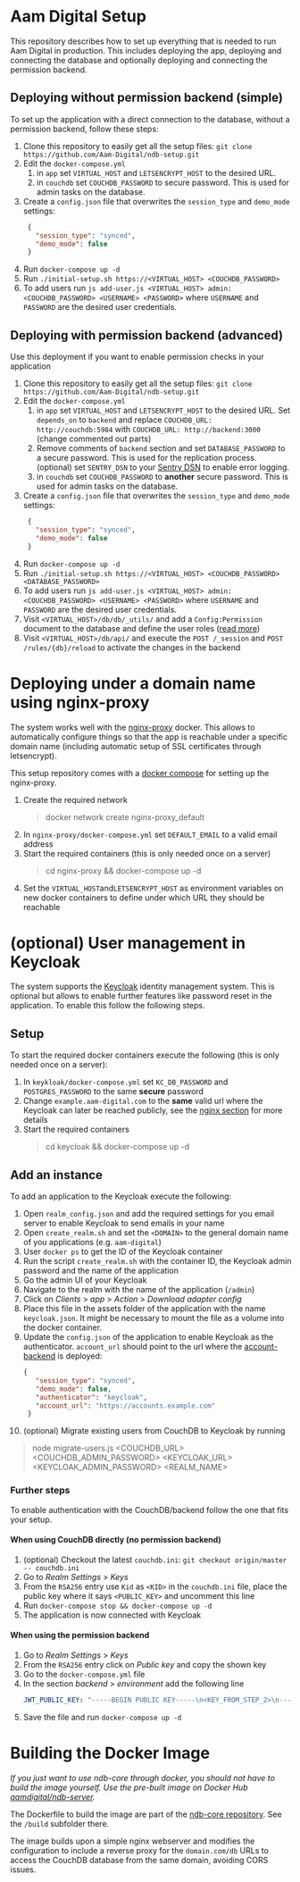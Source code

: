 # Aam Digital Setup
This repository describes how to set up everything that is needed to run Aam Digital in production.
This includes deploying the app, deploying and connecting the database and optionally deploying and connecting the permission backend.

## Deploying without permission backend (simple)
To set up the application with a direct connection to the database, without a permission backend, follow these steps:

1. Clone this repository to easily get all the setup files: `git clone https://github.com/Aam-Digital/ndb-setup.git`
2. Edit the `docker-compose.yml`
   1. in `app` set `VIRTUAL_HOST` and `LETSENCRYPT_HOST` to the desired URL.
   2. in `couchdb` set `COUCHDB_PASSWORD` to secure password. This is used for admin tasks on the database.
3. Create a `config.json` file that overwrites the `session_type` and `demo_mode` settings:
   ```json
    {
      "session_type": "synced",
      "demo_mode": false
    }
   ```
4. Run `docker-compose up -d`
5. Run `./initial-setup.sh https://<VIRTUAL_HOST> <COUCHDB_PASSWORD>`
6. To add users run `js add-user.js <VIRTUAL_HOST> admin:<COUCHDB_PASSWORD> <USERNAME> <PASSWORD>` where `USERNAME` and `PASSWORD` are the desired user credentials.


## Deploying with permission backend (advanced)
Use this deployment if you want to enable permission checks in your application

1. Clone this repository to easily get all the setup files: `git clone https://github.com/Aam-Digital/ndb-setup.git`
2. Edit the `docker-compose.yml`
   1. in `app` set `VIRTUAL_HOST` and `LETSENCRYPT_HOST` to the desired URL. Set `depends_on` to `backend` and replace `COUCHDB_URL: http://couchdb:5984` with `COUCHDB_URL: http://backend:3000` (change commented out parts)
   2. Remove comments of `backend` section and set `DATABASE_PASSWORD` to a secure password. This is used for the replication process. (optional) set `SENTRY_DSN` to your [Sentry DSN](https://docs.sentry.io/product/sentry-basics/dsn-explainer/) to enable error logging. 
   3. in `couchdb` set `COUCHDB_PASSWORD` to **another** secure password. This is used for admin tasks on the database. 
3. Create a `config.json` file that overwrites the `session_type` and `demo_mode` settings:
   ```json
    {
      "session_type": "synced",
      "demo_mode": false
    }
   ```
4. Run `docker-compose up -d`
5. Run `./initial-setup.sh https://<VIRTUAL_HOST> <COUCHDB_PASSWORD> <DATABASE_PASSWORD>`
6. To add users run `js add-user.js <VIRTUAL_HOST> admin:<COUCHDB_PASSWORD> <USERNAME> <PASSWORD>` where `USERNAME` and `PASSWORD` are the desired user credentials.
7. Visit `<VIRTUAL_HOST>/db/db/_utils/` and add a `Config:Permission` document to the database and define the user roles ([read more](https://aam-digital.github.io/ndb-core/documentation/additional-documentation/concepts/user-roles-and-permissions.html))
8. Visit `<VIRTUAL_HOST>/db/api/` and execute the `POST /_session` and `POST /rules/{db}/reload` to activate the changes in the backend

# Deploying under a domain name using nginx-proxy
The system works well with the [nginx-proxy](https://github.com/nginx-proxy/nginx-proxy) docker. This allows to automatically configure things so that the app is reachable under a specific domain name (including automatic setup of SSL certificates through letsencrypt).

This setup repository comes with a [docker compose](https://github.com/Aam-Digital/ndb-setup/blob/master/nginx-proxy/docker-compose.yml) for setting up the nginx-proxy.

1. Create the required network
   > docker network create nginx-proxy_default
2. In `nginx-proxy/docker-compose.yml` set `DEFAULT_EMAIL` to a valid email address
3. Start the required containers (this is only needed once on a server)
   > cd nginx-proxy && docker-compose up -d  
4. Set the `VIRTUAL_HOST`and`LETSENCRYPT_HOST` as environment variables on new docker containers to define under which URL they should be reachable

# (optional) User management in Keycloak
The system supports the [Keycloak](https://www.keycloak.org/) identity management system.
This is optional but allows to enable further features like password reset in the application.
To enable this follow the following steps.

## Setup

To start the required docker containers execute the following (this is only needed once on a server):
1. In `keykloak/docker-compose.yml` set `KC_DB_PASSWORD` and `POSTGRES_PASSWORD` to the same **secure** password
2. Change `example.aam-digital.com` to the **same** valid url where the Keycloak can later be reached publicly, see the [nginx section](#deploying-under-a-domain-name-using-nginx-proxy) for more details
3. Start the required containers
   > cd keycloak && docker-compose up -d

## Add an instance

To add an application to the Keycloak execute the following:

1. Open `realm_config.json` and add the required settings for you email server to enable Keycloak to send emails in your name
2. Open `create_realm.sh` and set the `<DOMAIN>` to the general domain name of you applications (e.g. `aam-digital`)
3. User `docker ps` to get the ID of the Keycloak container
4. Run the script `create_realm.sh` with the container ID, the Keycloak admin password and the name of the application
5. Go the admin UI of your Keycloak
6. Navigate to the realm with the name of the application (`/admin`)
7. Click on _Clients_ > _app_ > _Action_ > _Download adapter config_
8. Place this file in the assets folder of the application with the name `keycloak.json`. It might be necessary to mount the file as a volume into the docker container.
9. Update the `config.json` of the application to enable Keycloak as the authenticator. `account_url` should point to the url where the [account-backend](https://github.com/Aam-Digital/account-backend) is deployed:
   ```json
   {
      "session_type": "synced",
      "demo_mode": false,
      "authenticator": "keycloak",
      "account_url": "https://accounts.example.com"
    }
   ```
10. (optional) Migrate existing users from CouchDB to Keycloak by running
   > node migrate-users.js <COUCHDB_URL> <COUCHDB_ADMIN_PASSWORD> <KEYCLOAK_URL> <KEYCLOAK_ADMIN_PASSWORD> <REALM_NAME>

### Further steps

To enable authentication with the CouchDB/backend follow the one that fits your setup.

#### When using CouchDB directly (no permission backend)

1. (optional) Checkout the latest `couchdb.ini`: `git checkout origin/master -- couchdb.ini`
2. Go to _Realm Settings_ > _Keys_
3. From the `RSA256` entry use `Kid` as `<KID>` in the `couchdb.ini` file, place the public key where it says `<PUBLIC_KEY>` and uncomment this line
4. Run `docker-compose stop && docker-compose up -d`
5. The application is now connected with Keycloak

#### When using the permission backend

1. Go to _Realm Settings_ > _Keys_
2. From the `RSA256` entry click on *Public key* and copy the shown key
3. Go to the `docker-compose.yml` file
4. In the section *backend* > *environment* add the following line
   ```yaml
   JWT_PUBLIC_KEY: "-----BEGIN PUBLIC KEY-----\n<KEY_FROM_STEP_2>\n-----END PUBLIC KEY-----"
   ```
5. Save the file and run `docker-compose up -d`

# Building the Docker Image
*If you just want to use ndb-core through docker, you should not have to build the image yourself. Use the pre-built image on Docker Hub [aamdigital/ndb-server](https://cloud.docker.com/u/aamdigital/repository/docker/aamdigital/ndb-server).*

The Dockerfile to build the image are part of the [ndb-core repository](https://github.com/Aam-Digital/ndb-core).
See the `/build` subfolder there.

The image builds upon a simple nginx webserver and modifies the configuration to include a reverse proxy for the `domain.com/db` URLs to access the CouchDB database from the same domain, avoiding CORS issues.
